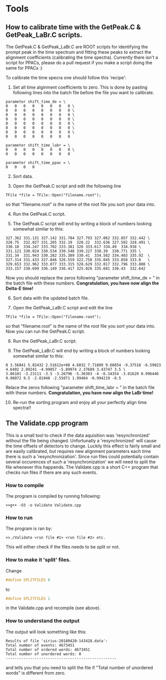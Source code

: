 # Tools


## How to calibrate time with the GetPeak.C & GetPeak_LaBr.C scripts.

The GetPeak.C & GetPeak_LaBr.C are ROOT scripts for identifying the prompt peak in the time spectrum and fitting these peaks to extract the alignment coefficients (calibrating the time spectra). Currently there isn't a script for PPACs, please do a pull request if you make a script doing the same for PPACs :)

To calibrate the time specra one should follow this 'recipe':

1) Set all time alginment coefficients to zero. This is done by pasting following lines into the batch file before the file you want to calibrate.

```
parameter shift_time_de = \
0	0	0	0	0	0	0	0 \
0	0	0	0	0	0	0	0 \
0	0	0	0	0	0	0	0 \
0	0	0	0	0	0	0	0 \
0	0	0	0	0	0	0	0 \
0	0	0	0	0	0	0	0 \
0	0	0	0	0	0	0	0 \
0	0	0	0	0	0	0	0

parameter shift_time_labr = \
0	0	0	0	0	0	0	0 \
0	0	0	0	0	0	0	0	

parameter shift_time_ppac = \
0	0	0	0
```

2) Sort data.

3) Open the GetPeak.C script and edit the following line

```
TFile *file = TFile::Open("filename.root");
```
so that "filename.root" is the name of the root file you sort your data into.

4) Run the GetPeak.C script.

5) The GetPeak.C script will end by writing a block of numbers looking somewhat similar to this:
```
327.362	331.131	327.142	331.784	327.793	327.062	332.857	332.442	\
328.75	332.027	331.265	332.19	328.22	332.636	327.502	328.491	\
330.18	334.247	333.702	333.381	326	333.617	334.49	334.938	\
331.121	330.024	330.534	330.548	330.227	330.39	330.771	335	\
331.34	331.943	330.282	335.389	330.41	334.582	334.403	335.92	\
327.314	331.433	327.846	326.559	322.758	335.045	333.858	333.8	\
329.653	332.962	333.077	333.315	328.629	332.017	332.796	333.808	\
333.157	330.699	336.149	336.417	325.026	335.681	336.43	332.642
```
Now you should replace the zeros following "parameter shift_time_de = \" in the batch file with these numbers. **Congratulation, you have now align the Delta-E time!**

6) Sort data with the updated batch file.

7) Open the GetPeak_LaBr.C script and edit the line
```
TFile *file = TFile::Open("filename.root");
```
so that "filename.root" is the name of the root file you sort your data into. Now you can run the GetPeak.C script.

8) Run the GetPeak_LaBr.C script.

9) The GetPeak_LaBr.C will end by writing a block of numbers looking somewhat similar to this:
```
0 3.56841 5.82432 2.51612e+08 4.6032 7.71889 9.68854 -9.37518 -6.59023 4.6402 2.89241 -4.99057 -5.89974 2.37689 3.43747 3.5 \
3.86101 -3.23111 -3.5 -3.26796 -5.36303 -4 -6.34354 -3.01629 0.996446 9.98072 9.5 -2.81048 -2.55071 1.99404 -0.994219 -0.5
```
Relace the zeros following "parameter shift_time_labr = \" in the batch file with these numbers. **Congratulation, you have now align the LaBr time!**

10) Re-run the sorting program and enjoy all your perfectly align time spectra!!


## The Validate.cpp program
This is a small tool to check if the data aquisition was 'resynchronized' without the file being changed. Unfortunatly a 'resynchronized' will cause the time offsets of detectors to change. Luckily this effect is fairly small and are easily calibrated, but requires new alignment parameters each time there is such a 'resynchronization'. Since run files could potentially contain several occurences of such a 'resynchronization' we will need to split the file whenever this happends. The Validate.cpp is a short C++ program that checks run files if there are any such events. 

### How to compile
The program is compiled by running following:
```
>>g++ -O3 -o Validate Validate.cpp
```

### How to run
The program is ran by:
```
>>./Validate <run file #1> <run file #2> etc.
```
This will either check if the files needs to be split or not.

### How to make it 'split' files.
Change
``` C
#define SPLITFILES 0
```
to
``` C
#define SPLITFILES 1
```
in the Validate.cpp and recompile (see above).


### How to understand the output

The output will look something like this:
```
Results of file 'sirius-20180420-143428.data':
Total number of events: 4673451
Total number of ordered words: 4673451
Total number of unordered words: 0
--------------------------------------------------
```
and tells you that you need to split the file if "Total number of unordered words" is different from zero.


